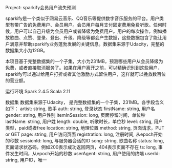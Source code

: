 Project: sparkify会员用户流失预测

sparkify是一个类似于网易云音乐、QQ音乐等提供数字音乐服务的平台。用户类型有带广告的免费用户、会员用户。会员用户每月支付固定费用免费听歌。任何时候，用户可以自己升级为会员用户或者降级为免费用户。用户的每次操作，例如播放歌曲、点赞、登录、登出、升级、降级等都会产生数据，这些数据包含了能让用户满意并帮助sparkify业务蓬勃发展的关键信息。数据集来源于Udacity，完整的数据集大小为12GB。

本项目基于完整数据集的一个子集，大小为231MB，预测哪些用户从会员降级为免费，或者直接取消服务了。如果在用户离开之前，可以精确识别到这些用户，sparkify可以通过给用户打折或者其他激励方式留住用户，这样就可以挽救数百位的营业额。

运行环境
Spark 2.4.5
Scala 2.11
	
数据集
数据集来源于Udacity， 是完整数据集的一个子集，231MB。各字段含义如下：
artist: 		string, 歌手
auth: 			string, 登录状态
firstName: 		string, 用户名
gender: 		string, 用户性别
itemInSession: 	long, 	页面停留时间，单位秒
lastName: 		string, 用户姓
length: 		double, 听歌时长，单位秒
level: 			string, 用户类型，paid或者free
location: 		string, 地理位置
method: 		string, 页面请求，PUT or GET
page:			string, 用户访问页面
registration: 	long, 	注册时间, 从epoch开始的秒数
sessionId:		long, 	与服务器会话的ID
song:			string, 歌曲名称
status:			long,	页面请求状态码，例如200表示成功返回网页，404表示页面不存在
ts:				long,	事件发生时间，从epoch开始的秒数
userAgent:		string, 用户使用的终端
userId:			string, 用户ID，唯一

